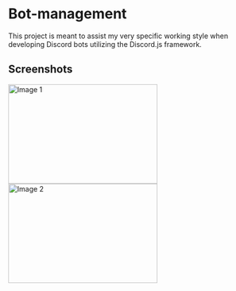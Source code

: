 # Bot-management
This project is meant to assist my very specific working style when developing Discord bots utilizing the Discord.js framework.

## Screenshots
<img src="https://github.com/lucas-ohlin/bot-management/assets/113690228/57ba1551-d810-4778-aca0-9975b7fc41b1" width="300" height="200" alt="Image 1">
<img src="https://github.com/lucas-ohlin/bot-management/assets/113690228/ccc263f1-6898-4942-8eb3-ca619a233caf" width="300" height="200" alt="Image 2">


